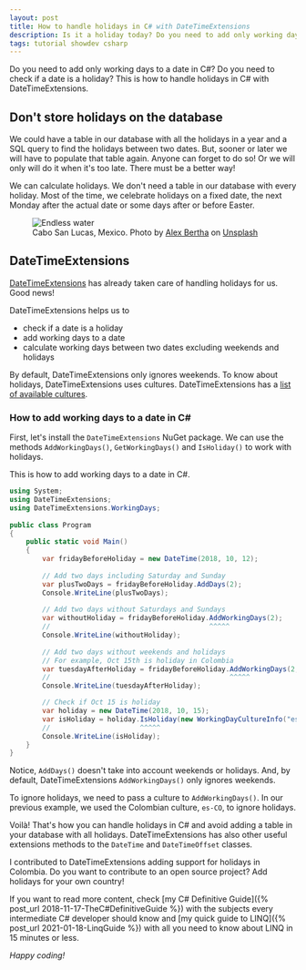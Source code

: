 ```yaml
---
layout: post
title: How to handle holidays in C# with DateTimeExtensions
description: Is it a holiday today? Do you need to add only working days to a date in C#? Learn how to handle holidays in C# with DateTimeExtensions
tags: tutorial showdev csharp
---
```


Do you need to add only working days to a date in C#? Do you need to check if a date is a holiday? This is how to handle holidays in C# with DateTimeExtensions.

## Don't store holidays on the database

We could have a table in our database with all the holidays in a year and a SQL query to find the holidays between two dates. But, sooner or later we will have to populate that table again. Anyone can forget to do so! Or we will only will do it when it's too late. There must be a better way!

We can calculate holidays. We don't need a table in our database with every holiday. Most of the time, we celebrate holidays on a fixed date, the next Monday after the actual date or some days after or before Easter.

<figure>
<img src="https://images.unsplash.com/photo-1488345979593-09db0f85545f?crop=entropy&cs=tinysrgb&fit=crop&fm=jpg&h=400&ixid=MnwxfDB8MXxyYW5kb218MHx8fHx8fHx8MTYzMTMzMjU5OQ&ixlib=rb-1.2.1&q=80&utm_campaign=api-credit&utm_medium=referral&utm_source=unsplash_source&w=600" alt="Endless water" />

<figcaption>Cabo San Lucas, Mexico. Photo by <a href="https://unsplash.com/@alexbertha?utm_source=unsplash&utm_medium=referral&utm_content=creditCopyText">Alex Bertha</a> on <a href="https://unsplash.com/s/photos/holiday?utm_source=unsplash&utm_medium=referral&utm_content=creditCopyText">Unsplash</a></figcaption>
</figure>

## DateTimeExtensions

[DateTimeExtensions](https://github.com/joaomatossilva/DateTimeExtensions) has already taken care of handling holidays for us. Good news!

DateTimeExtensions helps us to

* check if a date is a holiday
* add working days to a date
* calculate working days between two dates excluding weekends and holidays

By default, DateTimeExtensions only ignores weekends. To know about holidays, DateTimeExtensions uses cultures. DateTimeExtensions has a [list of available cultures](https://github.com/joaomatossilva/DateTimeExtensions#working-days-calculations).

### How to add working days to a date in C# 

First, let's install the `DateTimeExtensions` NuGet package. We can use the methods `AddWorkingDays()`, `GetWorkingDays()` and `IsHoliday()` to work with holidays.

This is how to add working days to a date in C#.

```csharp
using System;
using DateTimeExtensions;
using DateTimeExtensions.WorkingDays;
                    
public class Program
{
    public static void Main()
    {
        var fridayBeforeHoliday = new DateTime(2018, 10, 12);
        
        // Add two days including Saturday and Sunday
        var plusTwoDays = fridayBeforeHoliday.AddDays(2);
        Console.WriteLine(plusTwoDays);
        
        // Add two days without Saturdays and Sundays
        var withoutHoliday = fridayBeforeHoliday.AddWorkingDays(2);
        //                                       ^^^^^
        Console.WriteLine(withoutHoliday);
        
        // Add two days without weekends and holidays
        // For example, Oct 15th is holiday in Colombia
        var tuesdayAfterHoliday = fridayBeforeHoliday.AddWorkingDays(2, new WorkingDayCultureInfo("es-CO"));
        //                                            ^^^^^
        Console.WriteLine(tuesdayAfterHoliday);

        // Check if Oct 15 is holiday
        var holiday = new DateTime(2018, 10, 15);
        var isHoliday = holiday.IsHoliday(new WorkingDayCultureInfo("es-CO"));
        //                      ^^^^^
        Console.WriteLine(isHoliday);
    }
}
```

Notice, `AddDays()` doesn't take into account weekends or holidays. And, by default, DateTimeExtensions `AddWorkingDays()` only ignores weekends.

To ignore holidays, we need to pass a culture to `AddWorkingDays()`. In our previous example, we used the Colombian culture, `es-CO`, to ignore holidays.

Voilà! That's how you can handle holidays in C# and avoid adding a table in your database with all holidays. DateTimeExtensions has also other useful extensions methods to the `DateTime` and `DateTimeOffset` classes.

I contributed to DateTimeExtensions adding support for holidays in Colombia. Do you want to contribute to an open source project? Add holidays for your own country!

If you want to read more content, check [my C# Definitive Guide]({% post_url 2018-11-17-TheC#DefinitiveGuide %}) with the subjects every intermediate C# developer should know and [my quick guide to LINQ]({% post_url 2021-01-18-LinqGuide %}) with all you need to know about LINQ in 15 minutes or less.

_Happy coding!_